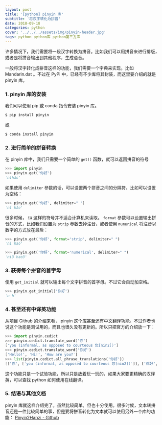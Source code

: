 ```yaml
---
layout: post
title: '[python] pinyin 库'
subtitle: '将汉字转化为拼音'
date: 2018-09-18
categories: python
cover: '../../../assets/img/pinyin-header.jpg'
tags: python python库 python第三方库
---
```


许多情况下，我们需要将一段汉字转换为拼音。比如我们可以用拼音来进行排版，或者是将拼音输出到其他程序，生成语音。

一般将汉字转化成拼音这样的功能，我们需要一个字典来实现。比如 Mandarin.dat 。不过在 PyPI 中，已经有不少库将其封装，而这里要介绍的就是 pinyin 库。

### 1. pinyin 库的安装

我们可以使用 pip 或 conda 指令安装 pinyin 库。

```bash
$ pip install pinyin
```

或

```bash
$ conda install pinyin
```

### 2. 进行简单的拼音转换

在 pinyin 库中，我们只需要一个简单的 `get()` 函数，就可以返回拼音的符号

```python
>>> import pinyin
>>> pinyin.get('你好')
'nǐhǎo'
```

如果使用 `delimiter` 参数的话，可以设置两个拼音之间的分隔符。比如可以设置为空格：

```python
>>> pinyin.get('你好', delimiter=" ")
'nǐ hǎo'
```

很多时候， `ǐǎ` 这样的符号并不适合计算机来读取。 `format` 参数可以设置输出拼音的方式，比如我们设置为 `strip` 参数去掉注音，或者使用 `numerical` 将注音以数字的方式放在最后：

```python
>>> pinyin.get('你好', format='strip', delimiter=" ")
'ni hao'
```

```python
>>> pinyin.get('你好', format='numerical', delimiter=" ")
'ni3 hao3'
```

### 3. 获得每个拼音的首字母

使用 `get_initial` 就可以输出每个文字拼音的首字母。不过它会自动加空格。

```python
>>> pinyin.get_initial('你好')
'n h'
```

### 4. 甚至还有中译英功能

从项目 Github 的介绍来看， pinyin 这个库甚至还有中文翻译功能。不过作者也说这个功能是测试用的，而且也很久没有更新的。所以只把官方的介绍放一下：

```python
>>> import pinyin.cedict
>>> pinyin.cedict.translate_word('你')
['you (informal, as opposed to courteous 您[nin2])']
>>> pinyin.cedict.translate_word('你好')
['Hello!', 'Hi!', 'How are you?']
>>> list(pinyin.cedict.all_phrase_translations('你好'))
[['你', ['you (informal, as opposed to courteous 您[nin2])']], ['你好', ['Hello!', 'Hi!', 'How are you?']], ['好', ['to be fond of', 'to have a tendency to', 'to be prone to']]]
```

这个功能只是一个试验功能，所以只是放着玩一玩的，如果大家要更精确的汉译英，可以查找 python 如何使用在线翻译。

### 5. 结语与其他文档

pinyin 库就这样介绍完了。虽然比较简单，但也十分使用。很多时候，文本转拼音还是一件比较简单的事，但是要将拼音转化为文本就可以使用另外一个库的功能： [Pinyin2Hanzi - Github](https://github.com/letiantian/Pinyin2Hanzi)
